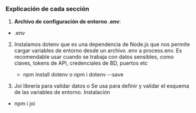 ### **Explicación de cada sección**
 
1. **Archivo de configuración de entorno .env**:
 
- .env
 
2. Instalamos dotenv que es una dependencia de Node.js que nos permite cargar variables de entorno desde un archivo .env a process.env.  Es recomendable usar cuando se trabaja con datos sensibles, como claves, tokens de API, credenciales de BD, puertos etc
 
   - npm install dotenv o npm i dotenv --save
 
3. Joi librería para validar datos o Se usa para definir y validar el esquema de las variables de entorno.
Instalación
 
- npm i joi